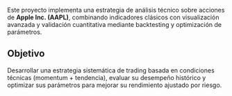 Este proyecto implementa una estrategia de análisis técnico sobre acciones de **Apple Inc. (AAPL)**, 
combinando indicadores clásicos con visualización avanzada y validación cuantitativa mediante backtesting y optimización de parámetros.


## Objetivo

Desarrollar una estrategia sistemática de trading basada en condiciones técnicas (momentum + tendencia), 
evaluar su desempeño histórico y optimizar sus parámetros para mejorar su rendimiento ajustado por riesgo.
